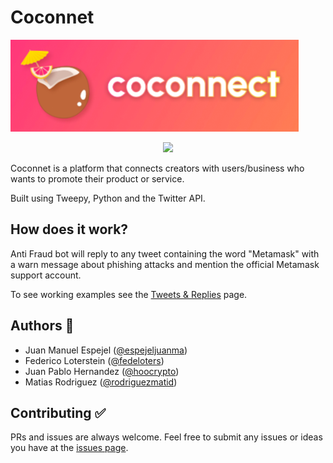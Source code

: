 # Coconnet
![](img/header.png)

<div align="center">
<img src="https://img.shields.io/github/stars/Coconnect-ethBogota/coconnect-app?style=social" />
</div>

Coconnet is a platform that connects creators with users/business who wants to promote their product or service.

Built using Tweepy, Python and the Twitter API.

## How does it work?
Anti Fraud bot will reply to any tweet containing the word "Metamask" with a warn message about phishing attacks and mention the official Metamask support account.

To see working examples see the [Tweets & Replies](https://twitter.com/antifraudbot/with_replies) page.

## Authors 👦

- Juan Manuel Espejel ([@espejeljuanma](https://twitter.com/espejeljuanma))
- Federico Loterstein ([@fedeloters](https://twitter.com/fedeloters))
- Juan Pablo Hernandez ([@hoocrypto](https://twitter.com/HooCrypto))
- Matias Rodriguez ([@rodriguezmatid](https://twitter.com/rodriguezmatid))

## Contributing ✅
PRs and issues are always welcome. Feel free to submit any issues or ideas you have at the [issues page](https://github.com/Coconnect-ethBogota/coconnect-app/issues).
